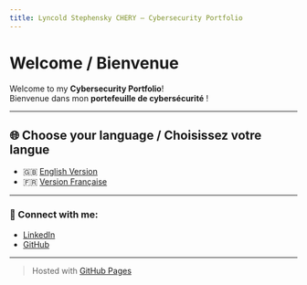 ```yaml
---
title: Lyncold Stephensky CHERY – Cybersecurity Portfolio
---
```


<!-- Favicon -->
<link rel="icon" href="https://favicon.io/emoji-favicons/shield/" type="image/png" />

# Welcome / Bienvenue

Welcome to my **Cybersecurity Portfolio**!  
Bienvenue dans mon **portefeuille de cybersécurité** !

---

## 🌐 Choose your language / Choisissez votre langue

- 🇬🇧 [English Version](./English_version/README_en.md)
- 🇫🇷 [Version Française](./French_version/README_fr.md)

---

### 🔗 Connect with me:
- [LinkedIn](https://www.linkedin.com/in/lyncold-stephensky-chery)
- [GitHub](https://github.com/Lync97)

---

> Hosted with [GitHub Pages](https://pages.github.com/)
